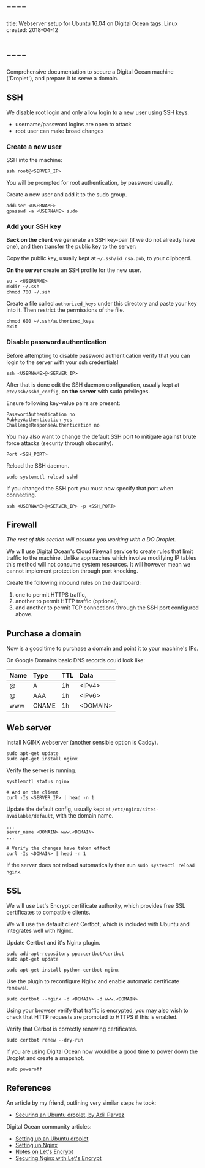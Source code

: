 # ----
title: Webserver setup for Ubuntu 16.04 on Digital Ocean
tags: Linux
created: 2018-04-12
# ----

Comprehensive documentation to secure a Digital Ocean machine ('Droplet'), and prepare it to serve a domain.

## SSH

We disable root login and only allow login to a new user using SSH keys.
- username/password logins are open to attack
- root user can make broad changes

### Create a new user

SSH into the machine:

```
ssh root@<SERVER_IP>
```

You will be prompted for root authentication, by password usually.

Create a new user and add it to the sudo group.

```
adduser <USERNAME>
gpasswd -a <USERNAME> sudo
```

### Add your SSH key

**Back on the client** we generate an SSH key-pair (if we do not already have one), and then transfer the public key to the server:

Copy the public key, usually kept at ```~/.ssh/id_rsa.pub```, to your clipboard.

**On the server** create an SSH profile for the new user.

```
su - <USERNAME>
mkdir ~/.ssh
chmod 700 ~/.ssh
```
Create a file called ```authorized_keys``` under this directory and paste your key into it. Then restrict the permissions of the file.

```
chmod 600 ~/.ssh/authorized_keys
exit
```

### Disable password authentication

Before attempting to disable password authentication verify that you can login to the server with your ssh credentials!

```
ssh <USERNAME>@<SERVER_IP>
```

After that is done edit the SSH daemon configuration, usually kept at ```etc/ssh/sshd_config```, **on the server** with sudo privileges.

Ensure following key-value pairs are present:

```
PasswordAuthentication no
PubkeyAuthentication yes
ChallengeResponseAuthentication no
```

You may also want to change the default SSH port to mitigate against brute force attacks (security through obscurity).

```
Port <SSH_PORT>
```

Reload the SSH daemon.

```
sudo systemctl reload sshd
```

If you changed the SSH port you must now specify that port when connecting.

```
ssh <USERNAME>@<SERVER_IP> -p <SSH_PORT>
```

## Firewall

*The rest of this section will assume you working with a DO Droplet.*

We will use Digital Ocean's Cloud Firewall service to create rules that limit traffic to the machine. Unlike approaches which involve modifying IP tables this method will not consume system resources. It will however mean we cannot implement protection through port knocking.

Create the following inbound rules on the dashboard:
1. one to permit HTTPS traffic,
2. another to permit HTTP traffic (optional),
3. and another to permit TCP connections through the SSH port configured above.

## Purchase a domain

Now is a good time to purchase a domain and point it to your machine's IPs.

On Google Domains basic DNS records could look like:

| Name | Type  | TTL  | Data           |
| :--- | :---- | :--- | :------------- |
| @    | A     | 1h   | &lt;IPv4&gt;   |
| @    | AAA   | 1h   | &lt;IPv6&gt;   |
| www  | CNAME | 1h   | &lt;DOMAIN&gt; |

## Web server

Install NGINX webserver (another sensible option is Caddy).

```
sudo apt-get update
sudo apt-get install nginx
```

Verify the server is running.

```
systlemctl status nginx

# And on the client
curl -Is <SERVER_IP> | head -n 1
```

Update the default config, usually kept at ```/etc/nginx/sites-available/default```, with the domain name.

```
...
sever_name <DOMAIN> www.<DOMAIN>
...

# Verify the changes have taken effect
curl -Is <DOMAIN> | head -n 1
```

If the server does not reload automatically then run ```sudo systemctl reload nginx```.

## SSL

We will use Let's Encrypt certificate authority, which provides free SSL certificates to compatible clients.

We will use the default client Certbot, which is included with Ubuntu and integrates well with Nginx.

Update Certbot and it's Nginx plugin.
```
sudo add-apt-repository ppa:certbot/certbot
sudo apt-get update

sudo apt-get install python-certbot-nginx
```

Use the plugin to reconfigure Nginx and enable automatic certificate renewal.

```
sudo certbot --nginx -d <DOMAIN> -d www.<DOMAIN>
```

Using your browser verify that traffic is encrypted, you may also wish to check that HTTP requests are promoted to HTTPS if this is enabled.

Verify that Cerbot is correctly renewing certificates.

```
sudo certbot renew --dry-run
```

If you are using Digital Ocean now would be a good time to power down the Droplet and create a snapshot.

```
sudo poweroff
```

## References

An article by my friend, outlining very similar steps he took:
- [Securing an Ubuntu droplet, by Adil Parvez](https://blog.adilparvez.com/post/2016/06/30/1/server-setup.html)

Digital Ocean community articles:
- [Setting up an Ubuntu droplet](https://www.digitalocean.com/community/tutorials/initial-server-setup-with-ubuntu-16-04)
- [Setting up Nginx](https://www.digitalocean.com/community/tutorials/how-to-install-nginx-on-ubuntu-16-04)
- [Notes on Let's Encrypt](https://www.digitalocean.com/community/tutorials/an-introduction-to-let-s-encrypt)
- [Securing Nginx with Let's Encrypt](https://www.digitalocean.com/community/tutorials/how-to-secure-nginx-with-let-s-encrypt-on-ubuntu-16-04)